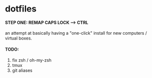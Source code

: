 # dotfiles

#### STEP ONE: REMAP CAPS LOCK --> CTRL

an attempt at basically having a "one-click" install for new computers / virtual boxes.

#### TODO:
1. fix zsh / oh-my-zsh
2. tmux
3. git aliases


